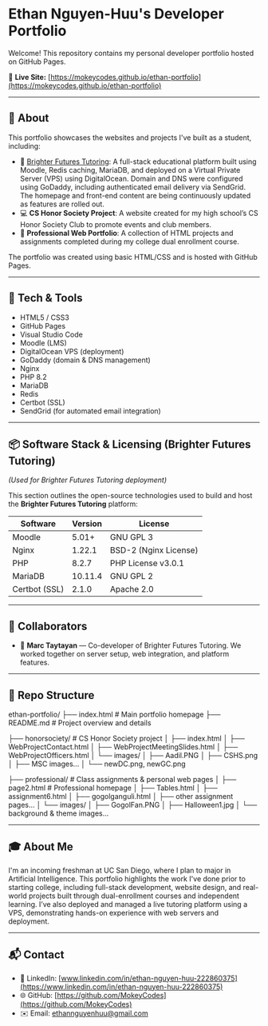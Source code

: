 # Ethan Nguyen-Huu's Developer Portfolio

Welcome! This repository contains my personal developer portfolio hosted on GitHub Pages.

🔗 **Live Site:** [https://mokeycodes.github.io/ethan-portfolio](https://mokeycodes.github.io/ethan-portfolio)

---

## 🌟 About

This portfolio showcases the websites and projects I've built as a student, including:

- 🧠 [Brighter Futures Tutoring](https://brighterfuturestutoring.org): A full-stack educational platform built using Moodle, Redis caching, MariaDB, and deployed on a Virtual Private Server (VPS) using DigitalOcean. Domain and DNS were configured using GoDaddy, including authenticated email delivery via SendGrid. The homepage and front-end content are being continuously updated as features are rolled out.
- 💻 **CS Honor Society Project**: A website created for my high school’s CS Honor Society Club to promote events and club members.
- 🧾 **Professional Web Portfolio**: A collection of HTML projects and assignments completed during my college dual enrollment course.

The portfolio was created using basic HTML/CSS and is hosted with GitHub Pages.

---

## 🔧 Tech & Tools

- HTML5 / CSS3  
- GitHub Pages  
- Visual Studio Code  
- Moodle (LMS)  
- DigitalOcean VPS  (deployment)
- GoDaddy (domain & DNS management)
- Nginx  
- PHP 8.2  
- MariaDB  
- Redis  
- Certbot (SSL)  
- SendGrid (for automated email integration)  

---

## 📦 Software Stack & Licensing (Brighter Futures Tutoring)
*(Used for Brighter Futures Tutoring deployment)*

This section outlines the open-source technologies used to build and host the **Brighter Futures Tutoring** platform:

| Software       | Version   | License               |
|----------------|-----------|------------------------|
| Moodle         | 5.01+     | GNU GPL 3              |
| Nginx          | 1.22.1    | BSD-2 (Nginx License)  |
| PHP            | 8.2.7     | PHP License v3.0.1     |
| MariaDB        | 10.11.4   | GNU GPL 2              |
| Certbot (SSL)  | 2.1.0     | Apache 2.0             |

---

## 🤝 Collaborators

- 👤 **Marc Taytayan** — Co-developer of Brighter Futures Tutoring. We worked together on server setup, web integration, and platform features.

---

## 📂 Repo Structure
ethan-portfolio/
├── index.html # Main portfolio homepage
├── README.md # Project overview and details

├── honorsociety/ # CS Honor Society project
│ ├── index.html
│ ├── WebProjectContact.html
│ ├── WebProjectMeetingSlides.html
│ ├── WebProjectOfficers.html
│ └── images/
│ ├── Aadil.PNG
│ ├── CSHS.png
│ ├── MSC images...
│ └── newDC.png, newGC.png

├── professional/ # Class assignments & personal web pages
│ ├── page2.html # Professional homepage
│ ├── Tables.html
│ ├── assignment6.html
│ ├── gogolganguli.html
│ ├── other assignment pages...
│ └── images/
│ ├── GogolFan.PNG
│ ├── Halloween1.jpg
│ └── background & theme images...


---

## 🎓 About Me

I'm an incoming freshman at UC San Diego, where I plan to major in Artificial Intelligence. This portfolio highlights the work I've done prior to starting college, including full-stack development, website design, and real-world projects built through dual-enrollment courses and independent learning. I’ve also deployed and managed a live tutoring platform using a VPS, demonstrating hands-on experience with web servers and deployment.

---

## 📬 Contact

- 💼 LinkedIn: [www.linkedin.com/in/ethan-nguyen-huu-222860375](https://www.linkedin.com/in/ethan-nguyen-huu-222860375)
- 🌐 GitHub: [https://github.com/MokeyCodes](https://github.com/MokeyCodes)
- ✉️ Email: ethannguyenhuu@gmail.com
